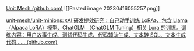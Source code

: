 [Unit Mesh (github.com)](https://github.com/unit-mesh/)
![[Pasted image 20230416055257.png]]

[unit-mesh/unit-minions: 《AI 研发提效研究：自己动手训练 LoRA》，包含 Llama （Alpaca LoRA）模型、ChatGLM （ChatGLM Tuning）相关 Lora 的训练。训练内容：用户故事生成、测试代码生成、代码辅助生成、文本转 SQL、文本生成代码…… (github.com)](https://github.com/unit-mesh/unit-minions)